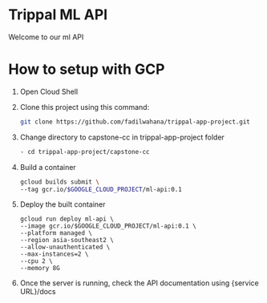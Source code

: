 # Trippal ML API
Welcome to our ml API

# How to setup with GCP
1. Open Cloud Shell
2. Clone this project using this command:

   ```bash
   git clone https://github.com/fadilwahana/trippal-app-project.git
   ```

3. Change directory to capstone-cc in trippal-app-project folder
   
   ```bash
   - cd trippal-app-project/capstone-cc
   ```
    
4. Build a container

   ```bash
   gcloud builds submit \
   --tag gcr.io/$GOOGLE_CLOUD_PROJECT/ml-api:0.1
   ```
    
5. Deploy the built container

   ```
   gcloud run deploy ml-api \
   --image gcr.io/$GOOGLE_CLOUD_PROJECT/ml-api:0.1 \
   --platform managed \
   --region asia-southeast2 \
   --allow-unauthenticated \
   --max-instances=2 \
   --cpu 2 \
   --memory 8G
   ```

6. Once the server is running, check the API documentation using {service URL}/docs
